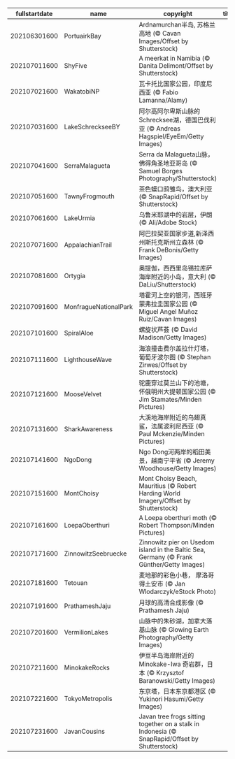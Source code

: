 |fullstartdate|name|copyright|title|image|
|--|--|--|--|--|
202106301600|PortuairkBay|Ardnamurchan半岛, 苏格兰高地 (© Cavan Images/Offset by Shutterstock)||![](/zh-CN/2021/07/202106301600PortuairkBay.jpg)|
202107011600|ShyFive|A meerkat in Namibia (© Danita Delimont/Offset by Shutterstock)||![](/zh-CN/2021/07/202107011600ShyFive.jpg)|
202107021600|WakatobiNP|瓦卡托比国家公园，印度尼西亚 (© Fabio Lamanna/Alamy)||![](/zh-CN/2021/07/202107021600WakatobiNP.jpg)|
202107031600|LakeSchreckseeBY|阿尔高阿尔卑斯山脉的Schrecksee湖，德国巴伐利亚 (© Andreas Hagspiel/EyeEm/Getty Images)||![](/zh-CN/2021/07/202107031600LakeSchreckseeBY.jpg)|
202107041600|SerraMalagueta|Serra da Malagueta山脉，佛得角圣地亚哥岛 (© Samuel Borges Photography/Shutterstock)||![](/zh-CN/2021/07/202107041600SerraMalagueta.jpg)|
202107051600|TawnyFrogmouth|茶色蟆口鸱雏鸟，澳大利亚 (© SnapRapid/Offset by Shutterstock)||![](/zh-CN/2021/07/202107051600TawnyFrogmouth.jpg)|
202107061600|LakeUrmia|乌鲁米耶湖中的岩层，伊朗 (© Ali/Adobe Stock)||![](/zh-CN/2021/07/202107061600LakeUrmia.jpg)|
202107071600|AppalachianTrail|阿巴拉契亚国家步道,新泽西州斯托克斯州立森林 (© Frank DeBonis/Getty Images)||![](/zh-CN/2021/07/202107071600AppalachianTrail.jpg)|
202107081600|Ortygia|奥提伽，西西里岛锡拉库萨海岸附近的小岛，意大利 (© DaLiu/Shutterstock)||![](/zh-CN/2021/07/202107081600Ortygia.jpg)|
202107091600|MonfragueNationalPark|塔霍河上空的银河，西班牙蒙弗拉圭国家公园 (© Miguel Angel Muñoz Ruiz/Cavan Images)||![](/zh-CN/2021/07/202107091600MonfragueNationalPark.jpg)|
202107101600|SpiralAloe|螺旋状芦荟 (© David Madison/Getty Images)||![](/zh-CN/2021/07/202107101600SpiralAloe.jpg)|
202107111600|LighthouseWave|海浪撞击费尔盖拉什灯塔，葡萄牙波尔图 (© Stephan Zirwes/Offset by Shutterstock)||![](/zh-CN/2021/07/202107111600LighthouseWave.jpg)|
202107121600|MooseVelvet|驼鹿穿过莫兰山下的池塘，怀俄明州大提顿国家公园 (© Jim Stamates/Minden Pictures)||![](/zh-CN/2021/07/202107121600MooseVelvet.jpg)|
202107131600|SharkAwareness|大溪地海岸附近的乌翅真鲨，法属波利尼西亚 (© Paul Mckenzie/Minden Pictures)||![](/zh-CN/2021/07/202107131600SharkAwareness.jpg)|
202107141600|NgoDong|Ngo Dong河两岸的稻田美景，越南宁平省 (© Jeremy Woodhouse/Getty Images)||![](/zh-CN/2021/07/202107141600NgoDong.jpg)|
202107151600|MontChoisy|Mont Choisy Beach, Mauritius (© Robert Harding World Imagery/Offset by Shutterstock)||![](/zh-CN/2021/07/202107151600MontChoisy.jpg)|
202107161600|LoepaOberthuri|A Loepa oberthuri moth (© Robert Thompson/Minden Pictures)||![](/zh-CN/2021/07/202107161600LoepaOberthuri.jpg)|
202107171600|ZinnowitzSeebruecke|Zinnowitz pier on Usedom island in the Baltic Sea, Germany (© Frank Günther/Getty Images)||![](/zh-CN/2021/07/202107171600ZinnowitzSeebruecke.jpg)|
202107181600|Tetouan|麦地那的彩色小巷， 摩洛哥得土安市 (© Jan Wlodarczyk/eStock Photo)||![](/zh-CN/2021/07/202107181600Tetouan.jpg)|
202107191600|PrathameshJaju|月球的高清合成影像 (© Prathamesh Jaju)||![](/zh-CN/2021/07/202107191600PrathameshJaju.jpg)|
202107201600|VermilionLakes|山脉中的朱砂湖，加拿大落基山脉 (© Glowing Earth Photography/Getty Images)||![](/zh-CN/2021/07/202107201600VermilionLakes.jpg)|
202107211600|MinokakeRocks|伊豆半岛海岸附近的 Minokake-Iwa 奇岩群，日本 (© Krzysztof Baranowski/Getty Images)||![](/zh-CN/2021/07/202107211600MinokakeRocks.jpg)|
202107221600|TokyoMetropolis|东京塔，日本东京都港区 (© Yukinori Hasumi/Getty Images)||![](/zh-CN/2021/07/202107221600TokyoMetropolis.jpg)|
202107231600|JavanCousins|Javan tree frogs sitting together on a stalk in Indonesia (© SnapRapid/Offset by Shutterstock)||![](/zh-CN/2021/07/202107231600JavanCousins.jpg)|
